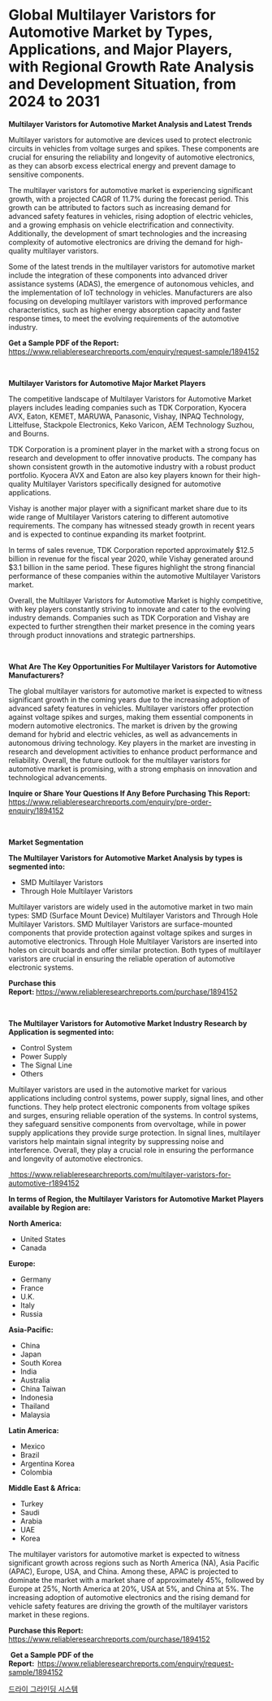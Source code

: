 <p><h1>Global Multilayer Varistors for Automotive Market by Types, Applications, and Major Players, with Regional Growth Rate Analysis and Development Situation, from 2024 to 2031</h1></p><p><strong>Multilayer Varistors for Automotive Market Analysis and Latest Trends</strong></p>
<p><p>Multilayer varistors for automotive are devices used to protect electronic circuits in vehicles from voltage surges and spikes. These components are crucial for ensuring the reliability and longevity of automotive electronics, as they can absorb excess electrical energy and prevent damage to sensitive components.</p><p>The multilayer varistors for automotive market is experiencing significant growth, with a projected CAGR of 11.7% during the forecast period. This growth can be attributed to factors such as increasing demand for advanced safety features in vehicles, rising adoption of electric vehicles, and a growing emphasis on vehicle electrification and connectivity. Additionally, the development of smart technologies and the increasing complexity of automotive electronics are driving the demand for high-quality multilayer varistors.</p><p>Some of the latest trends in the multilayer varistors for automotive market include the integration of these components into advanced driver assistance systems (ADAS), the emergence of autonomous vehicles, and the implementation of IoT technology in vehicles. Manufacturers are also focusing on developing multilayer varistors with improved performance characteristics, such as higher energy absorption capacity and faster response times, to meet the evolving requirements of the automotive industry.</p></p>
<p><strong>Get a Sample PDF of the Report:&nbsp;</strong> <a href="https://www.reliableresearchreports.com/enquiry/request-sample/1894152">https://www.reliableresearchreports.com/enquiry/request-sample/1894152</a></p>
<p>&nbsp;</p>
<p><strong>Multilayer Varistors for Automotive Major Market Players</strong></p>
<p><p>The competitive landscape of Multilayer Varistors for Automotive Market players includes leading companies such as TDK Corporation, Kyocera AVX, Eaton, KEMET, MARUWA, Panasonic, Vishay, INPAQ Technology, Littelfuse, Stackpole Electronics, Keko Varicon, AEM Technology Suzhou, and Bourns. </p><p>TDK Corporation is a prominent player in the market with a strong focus on research and development to offer innovative products. The company has shown consistent growth in the automotive industry with a robust product portfolio. Kyocera AVX and Eaton are also key players known for their high-quality Multilayer Varistors specifically designed for automotive applications. </p><p>Vishay is another major player with a significant market share due to its wide range of Multilayer Varistors catering to different automotive requirements. The company has witnessed steady growth in recent years and is expected to continue expanding its market footprint.</p><p>In terms of sales revenue, TDK Corporation reported approximately $12.5 billion in revenue for the fiscal year 2020, while Vishay generated around $3.1 billion in the same period. These figures highlight the strong financial performance of these companies within the automotive Multilayer Varistors market.</p><p>Overall, the Multilayer Varistors for Automotive Market is highly competitive, with key players constantly striving to innovate and cater to the evolving industry demands. Companies such as TDK Corporation and Vishay are expected to further strengthen their market presence in the coming years through product innovations and strategic partnerships.</p></p>
<p>&nbsp;</p>
<p><strong>What Are The Key Opportunities For Multilayer Varistors for Automotive Manufacturers?</strong></p>
<p><p>The global multilayer varistors for automotive market is expected to witness significant growth in the coming years due to the increasing adoption of advanced safety features in vehicles. Multilayer varistors offer protection against voltage spikes and surges, making them essential components in modern automotive electronics. The market is driven by the growing demand for hybrid and electric vehicles, as well as advancements in autonomous driving technology. Key players in the market are investing in research and development activities to enhance product performance and reliability. Overall, the future outlook for the multilayer varistors for automotive market is promising, with a strong emphasis on innovation and technological advancements.</p></p>
<p><strong>Inquire or Share Your Questions If Any Before Purchasing This Report:</strong> <a href="https://www.reliableresearchreports.com/enquiry/pre-order-enquiry/1894152">https://www.reliableresearchreports.com/enquiry/pre-order-enquiry/1894152</a></p>
<p>&nbsp;</p>
<p><strong>Market Segmentation</strong></p>
<p><strong>The Multilayer Varistors for Automotive Market Analysis by types is segmented into:</strong></p>
<p><ul><li>SMD Multilayer Varistors</li><li>Through Hole Multilayer Varistors</li></ul></p>
<p><p>Multilayer varistors are widely used in the automotive market in two main types: SMD (Surface Mount Device) Multilayer Varistors and Through Hole Multilayer Varistors. SMD Multilayer Varistors are surface-mounted components that provide protection against voltage spikes and surges in automotive electronics. Through Hole Multilayer Varistors are inserted into holes on circuit boards and offer similar protection. Both types of multilayer varistors are crucial in ensuring the reliable operation of automotive electronic systems.</p></p>
<p><strong>Purchase this Report:&nbsp;</strong><a href="https://www.reliableresearchreports.com/purchase/1894152">https://www.reliableresearchreports.com/purchase/1894152</a></p>
<p>&nbsp;</p>
<p><strong>The Multilayer Varistors for Automotive Market Industry Research by Application is segmented into:</strong></p>
<p><ul><li>Control System</li><li>Power Supply</li><li>The Signal Line</li><li>Others</li></ul></p>
<p><p>Multilayer varistors are used in the automotive market for various applications including control systems, power supply, signal lines, and other functions. They help protect electronic components from voltage spikes and surges, ensuring reliable operation of the systems. In control systems, they safeguard sensitive components from overvoltage, while in power supply applications they provide surge protection. In signal lines, multilayer varistors help maintain signal integrity by suppressing noise and interference. Overall, they play a crucial role in ensuring the performance and longevity of automotive electronics.</p></p>
<p><a href="https://www.reliableresearchreports.com/multilayer-varistors-for-automotive-r1894152">&nbsp;https://www.reliableresearchreports.com/multilayer-varistors-for-automotive-r1894152</a></p>
<p><strong>In terms of Region, the Multilayer Varistors for Automotive Market Players available by Region are:</strong></p>
<p>
    <p> <strong> North America: </strong>
        <ul>
            <li>United States</li>
            <li>Canada</li>
        </ul>
        </p> 
    <p> <strong> Europe: </strong>
        <ul>
            <li>Germany</li>
            <li>France</li>
            <li>U.K.</li>
            <li>Italy</li>
            <li>Russia</li>
        </ul>
        </p> 
    <p> <strong> Asia-Pacific: </strong>
        <ul>
            <li>China</li>
            <li>Japan</li>
            <li>South Korea</li>
            <li>India</li>
            <li>Australia</li>
            <li>China Taiwan</li>
            <li>Indonesia</li>
            <li>Thailand</li>
            <li>Malaysia</li>
        </ul>
        </p> 
    <p> <strong> Latin America: </strong>
        <ul>
            <li>Mexico</li>
            <li>Brazil</li>
            <li>Argentina Korea</li>
            <li>Colombia</li>
        </ul>
        </p> 
    <p> <strong> Middle East & Africa: </strong>
        <ul>
            <li>Turkey</li>
            <li>Saudi</li>
            <li>Arabia</li>
            <li>UAE</li>
            <li>Korea</li>
        </ul>
    </p>
    </p>
<p><p>The multilayer varistors for automotive market is expected to witness significant growth across regions such as North America (NA), Asia Pacific (APAC), Europe, USA, and China. Among these, APAC is projected to dominate the market with a market share of approximately 45%, followed by Europe at 25%, North America at 20%, USA at 5%, and China at 5%. The increasing adoption of automotive electronics and the rising demand for vehicle safety features are driving the growth of the multilayer varistors market in these regions.</p></p>
<p><strong>Purchase this Report: </strong><a href="https://www.reliableresearchreports.com/purchase/1894152">https://www.reliableresearchreports.com/purchase/1894152</a></p>
<p>&nbsp;<strong>Get a Sample PDF of the Report:&nbsp;&nbsp;</strong><a href="https://www.reliableresearchreports.com/enquiry/request-sample/1894152">https://www.reliableresearchreports.com/enquiry/request-sample/1894152</a></p>
<p><strong></strong></p>
<p><p><a href="https://medium.com/@emmareed1901/2024%EB%85%84%EB%B6%80%ED%84%B0-2031%EB%85%84%EA%B9%8C%EC%A7%80%EC%9D%98-%EA%B1%B4%EC%A1%B0-%EB%B6%84%EC%87%84-%EC%8B%9C%EC%8A%A4%ED%85%9C-%EC%8B%9C%EC%9E%A5-%EC%A0%90%EC%9C%A0%EC%9C%A8%EA%B3%BC-%EA%B2%BD%EC%9F%81-%ED%92%8D%EA%B2%BD%EC%97%90-%EB%8C%80%ED%95%9C-%ED%86%B5%EC%B0%B0%EB%A0%A5-ffc8cc023ca1">드라이 그라인딩 시스템</a></p></p>